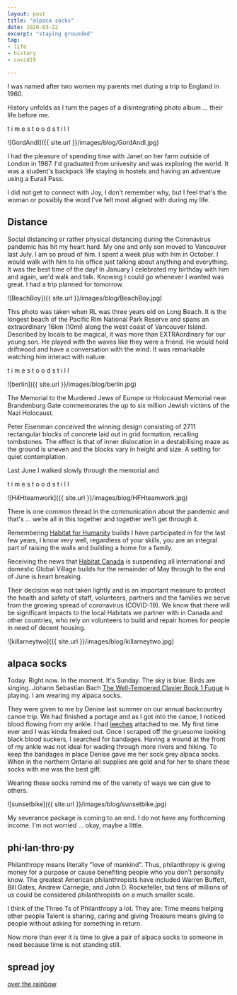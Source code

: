 ```yaml
---
layout: post
title: "alpaca socks"
date: 2020-03-22 
excerpt: "staying grounded"
tag:
- life
- history
- covid19

---
```

I was named after two women my parents met during a trip to England in 1960. 

History unfolds as I turn the pages of a disintegrating photo album  ... their life before me. 

t i m e  s t o o d    s  t  i  l  l

![GordAndI]({{ site.url }}/images/blog/GordAndI.jpg)

I had the pleasure of spending time with Janet on her farm outside of London in 1987. I'd graduated from univesity and was exploring the world. It was a student's backpack life staying in hostels and having an adventure using a Eurail Pass.

I did not get to connect with Joy, I don't remember why, but I feel that's the woman or possibly the word I've felt most aligned with during my life. 

## Distance

Social distancing or rather physical distancing during the Coronavirus pandemic has hit my heart hard. My one and only son moved to Vancouver last July. I am so proud of him. I spent a week plus with him in October. I would walk with him to his office just talking about anything and everything. It was the best time of the day! In January I celebrated my birthday with him and again, we'd walk and talk. Knowing I could go whenever I wanted was great. I had a trip planned for tomorrow.

![BeachBoy]({{ site.url }}/images/blog/BeachBoy.jpg)

This photo was taken when RL was three years old on Long Beach. It is the longest beach of the Pacific Rim National Park Reserve and spans an extraordinary 16km (10mi) along the west coast of Vancouver Island. Described by locals to be magical, it was more than EXTRAordinary for our young son. He played with the waves like they were a friend. He would hold driftwood and have a conversation with the wind. It was remarkable watching him interact with nature.

t i m e  s t o o d    s  t  i  l  l

![berlin]({{ site.url }}/images/blog/berlin.jpg)

The Memorial to the Murdered Jews of Europe or Holocaust Memorial near Brandenburg Gate commemorates the up to six million Jewish victims of the Nazi Holocaust.

Peter Eisenman conceived the winning design consisting of 2711 rectangular blocks of concrete laid out in grid formation, recalling tombstones. The effect is that of inner dislocation in a destabilising maze as the ground is uneven and the blocks vary in height and size. A setting for quiet contemplation.

Last June I walked slowly through the memorial and 

t i m e  s t o o d   s  t  i  l  l

![H4Hteamwork]({{ site.url }}/images/blog/HFHteamwork.jpg)

There is one common thread in the communication about the pandemic and that's ... we’re all in this together and together we’ll get through it.

Remembering [Habitat for Humanity](https://www.habitat.org/) builds I have participated in for the last few years, I know very well, regardless of your skills, you are an integral part of raising the walls and building a home for a family. 

Receiving the news that [Habitat Canada](https://habitat.ca/en/volunteer/build-globally) is suspending all international and domestic Global Village builds for the remainder of May through to the end of June is heart breaking.

Their decision was not taken lightly and is an important measure to protect the health and safety of staff, volunteers, partners and the families we serve from the growing spread of coronavirus (COVID-19). We know that there will be significant impacts to the local Habitats we partner with in Canada and other countries, who rely on volunteers to build and repair homes for people in need of decent housing.

![killarneytwo]({{ site.url }}/images/blog/killarneytwo.jpg)

## alpaca socks

Today. Right now. In the moment. It's Sunday. The sky is blue. Birds are singing. Johann Sebastian Bach [The Well-Tempered Clavier Book 1 Fugue](https://youtu.be/_3qnL9ddHuw) is playing. I am wearing my alpaca socks.

They were given to me by Denise last summer on our annual backcountry canoe trip. We had finished a portage and as I got into the canoe, I noticed blood flowing from my ankle. I had [leeches](http://theconversation.com/curious-kids-why-do-leeches-suck-our-blood-117316) attached to me. My first time ever and I was kinda freaked out. Once I scraped off the gruesome looking black blood suckers, I searched for bandages. Having a wound at the front of my ankle was not ideal for wading through more rivers and hiking. To keep the bandages in place Denise gave me her sock grey alpaca socks. When in the northern Ontario all supplies are gold and for her to share these socks with me was the best gift.

Wearing these socks remind me of the variety of ways we can give to others.

![sunsetbike]({{ site.url }}/images/blog/sunsetbike.jpg)

My severance package is coming to an end. I do not have any forthcoming income. I'm not worried ... okay, maybe a little.

## phi·lan·thro·py

Philanthropy means literally "love of mankind". Thus, philanthropy is giving money for a purpose or cause benefiting people who you don't personally know. The greatest American philanthropists have included Warren Buffett, Bill Gates, Andrew Carnegie, and John D. Rockefeller, but tens of millions of us could be considered philanthropists on a much smaller scale. 

I think of the Three Ts of Philanthropy a lot. They are:
Time means helping other people 
Talent is sharing, caring and giving 
Treasure means giving to people without asking for something in return.

Now more than ever it is time to give a pair of alpaca socks to someone in need because time is not standing still.

## spread joy

<i class="fa fa-microphone" aria-hidden="true"></i> [over the rainbow](https://news.avclub.com/ruthless-school-choir-stages-direct-assault-on-human-he-1842401804?utm_source=Facebook&utm_medium=SocialMarketing&utm_content=Main&utm_campaign=SF)